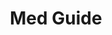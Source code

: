 ---
id: 3
title: "Med Guide"
description: "Created Med Guide, an online course website for a client. I used various Wordpress plugins to create a fully functioning website in which users can create accounts, view courses, and purchase them. Also my first experience with AWS and trying out their services."
website_image: "../../assets/images/medguide.png"
stack:
- image: "../../assets/images/wordpress_white.svg"
links:
- link: "https://medguide.krd"
  image: "../../assets/images/open_website.svg"
---